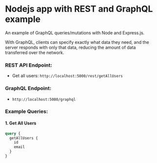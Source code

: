 # Nodejs app with REST and GraphQL example

An example of GraphQL queries/mutations with Node and Express.js.

With GraphQL, clients can specify exactly what data they need, and the server responds with only that data, reducing the amount of data transferred over the network.

### REST API Endpoint:
- Get all users: `http://localhost:5000/rest/getAllUsers`

### GraphQL Endpoint:
- `http://localhost:5000/graphql`

### Example Queries:

#### 1. Get All Users
```graphql
query {
  getAllUsers {
    id
    email
  }
}

